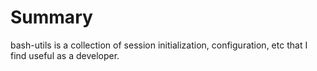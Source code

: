 Summary
=======

bash-utils is a collection of session initialization, configuration, etc that I find useful as a developer.
